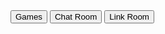 <!DOCTYPE html>
<html>  
  <title>Project Ruin</title>
<head>  
  <title>Project Ruin</title>  
</head>  
<body>  
  <div id="menu">  
    <button onclick="window.location.href='#game-section'">Games</button>  
    <button onclick="window.location.href='#chat-room'">Chat Room</button>  
    <button onclick="window.location.href='#link-room'">Link Room</button>  
  </div>  
    
  <!-- Sections -->  
  <div id="game-section">  
    <!-- Game content goes here -->  
  </div>  
    
  <div id="chat-room">  
    <!-- Chat room content goes here -->  
  </div>  
  <script id="cid0020000376261958556" data-cfasync="false" async src="//st.chatango.com/js/gz/emb.js" style="width: 250px;height: 350px;">{"handle":"message-menu","arch":"js","styles":{"a":"CC0000","b":100,"c":"FFFFFF","d":"FFFFFF","k":"CC0000","l":"CC0000","m":"CC0000","n":"FFFFFF","p":"10","q":"CC0000","r":100,"fwtickm":1}}</script>
    
  <div id="link-room">  
    <!-- Link room content goes here -->  
  </div>  
</body>  
</html> 
